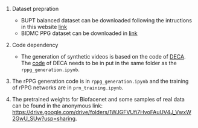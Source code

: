 1. Dataset prepration 
    * BUPT balanced dataset can be downloaded following the intructions in this website [link](http://www.whdeng.cn/RFW/Trainingdataste.html)
    * BIDMC PPG dataset can be downloaded in [link](http://peterhcharlton.github.io/RRest/bidmc_dataset.html)

2. Code dependency 
    * The generation of synthetic videos is based on the code of [DECA](https://files.is.tue.mpg.de/black/papers/SIGGRAPH21_DECA.pdf). The [code](https://github.com/YadiraF/DECA) of DECA needs to be in put in the same folder as the `rppg_generation.ipynb`.

3. The rPPG generation code is in `rppg_generation.ipynb` and the training of rPPG networks are in `prn_training.ipynb`.

4. The pretrained weights for Biofacenet and some samples of real data can be found in the anonymous link: https://drive.google.com/drive/folders/1WJGFVUfi7HvoFAuUV4J_VwxW2GwU_SUw?usp=sharing.